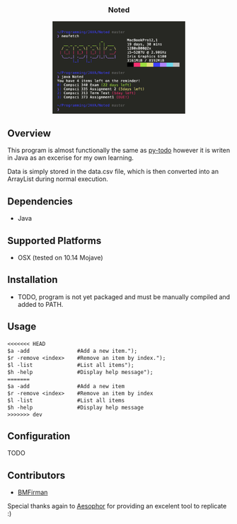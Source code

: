 
<div align="center">
<h3>Noted</h3>
<img src="Noted.png" width="300px">

</div>

## Overview
This program is almost functionally the same as [py-todo](https://github.com/aesophor/py-todo/) however it is writen in Java
as an excerise for my own learning.

Data is simply stored in the data.csv file, which is then converted into an ArrayList during normal execution.


## Dependencies
* Java

## Supported Platforms
* OSX (tested on 10.14 Mojave)

## Installation
* TODO, program is not yet packaged and must be manually compiled and added to PATH.

## Usage
```
<<<<<<< HEAD
$a -add               #Add a new item.");
$r -remove <index>    #Remove an item by index.");
$l -list              #List all items");
$h -help              #Display help message");
=======
$a -add               #Add a new item
$r -remove <index>    #Remove an item by index
$l -list              #List all items
$h -help              #Display help message
>>>>>>> dev
```

## Configuration
TODO

## Contributors
* [BMFirman](https://github.com/BMFirman/)

Special thanks again to [Aesophor](https://github.com/aesophor/) for providing an excelent tool to replicate :) 


